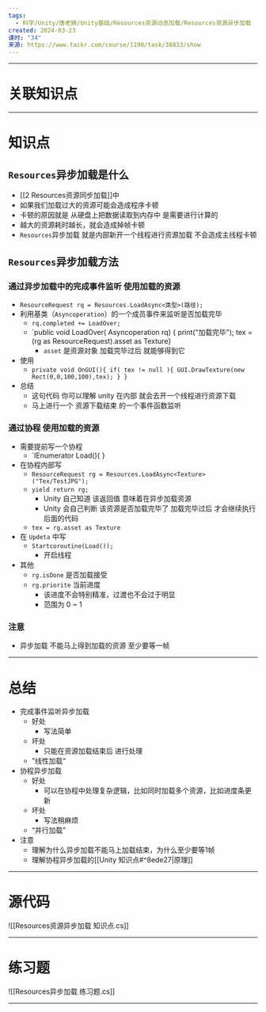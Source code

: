 ```yaml
---
tags:
  - 科学/Unity/唐老狮/Unity基础/Resources资源动态加载/Resources资源异步加载
created: 2024-03-23
课时: "34"
来源: https://www.taikr.com/course/1190/task/38833/show
---
```


---
# 关联知识点


---
# 知识点

## `Resources`异步加载是什么

- [[2 Resources资源同步加载]]中
- 如果我们加载过大的资源可能会造成程序卡顿
- 卡顿的原因就是 从硬盘上把数据读取到内存中 是需要进行计算的
- 越大的资源耗时越长，就会造成掉帧卡顿
- `Resources`异步加载 就是内部新开一个线程进行资源加载 不会造成主线程卡顿
## `Resources`异步加载方法

### 通过异步加载中的完成事件监听 使用加载的资源

- `ResourceRequest rq = Resources.LoadAsync<类型>(路径);`
- 利用基类（`Asyncoperation`）的一个成员事件来监听是否加载完毕
	- `rq.completed += LoadOver;`
	- `public void LoadOver( Asyncoperation rq) { print("加载完毕"); tex =(rg as ResourceRequest).asset as Texture}
		- `asset` 是资源对象 加载完毕过后 就能够得到它
- 使用
	- `private void OnGUI(){ if( tex != null ){ GUI.DrawTexture(new Rect(0,0,100,100),tex); } }`
- 总结
	- 这句代码 你可以理解 unity 在内部 就会去开一个线程进行资源下载
	- 马上进行一个 资源下载结束 的一个事件函数监听
### 通过协程 使用加载的资源

- 需要提前写一个协程
	- `IEnumerator Load(){ }
- 在协程内部写
	- `ResourceRequest rg = Resources.LoadAsync<Texture>("Tex/TestJPG");`
	- `yield return rg;`
		- Unity 自己知道 该返回值 意味着在异步加载资源
		- Unity 会自己判断 该资源是否加载完毕了 加载完毕过后 才会继续执行后面的代码 
	- `tex = rg.asset as Texture`
- 在 `Updeta` 中写
	- `Startcoroutine(Load());`
		- 开启线程
- 其他
	- `rg.isDone` 是否加载接受
	- `rg.priorite` 当前进度
		- 该进度不会特别精准，过渡也不会过于明显
		- 范围为 0 ~ 1
### 注意

- 异步加载 不能马上得到加载的资源 至少要等一帧

---
# 总结

- 完成事件监听异步加载
	- 好处
		- 写法简单
	- 坏处
		- 只能在资源加载结束后 进行处理
	- ”线性加载“
- 协程异步加载
	- 好处
		- 可以在协程中处理复杂逻辑，比如同时加载多个资源，比如进度条更新
	- 坏处
		- 写法稍麻烦
	- “并行加载”
- 注意
	- 理解为什么异步加载不能马上加载结束，为什么至少要等1帧
	- 理解协程异步加载的[[Unity 知识点#^8ede27|原理]]

---
# 源代码

![[Resources资源异步加载 知识点.cs]]

---
# 练习题

![[Resources异步加载 练习题.cs]]

---



